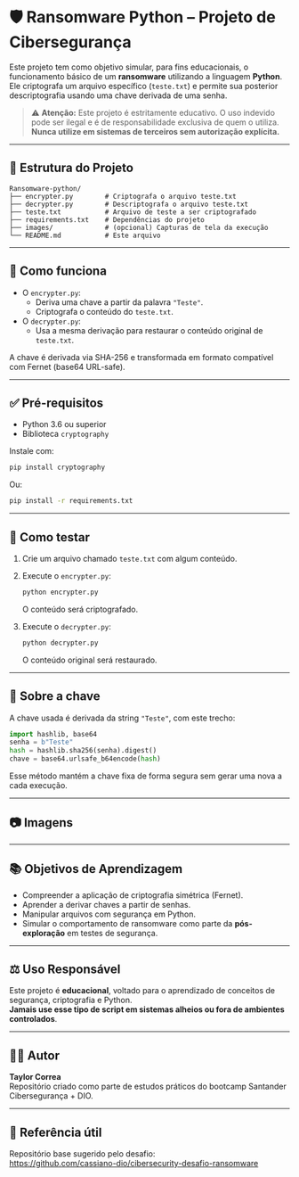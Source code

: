 # 🛡️ Ransomware Python – Projeto de Cibersegurança

Este projeto tem como objetivo simular, para fins educacionais, o funcionamento básico de um **ransomware** utilizando a linguagem **Python**. Ele criptografa um arquivo específico (`teste.txt`) e permite sua posterior descriptografia usando uma chave derivada de uma senha.

> ⚠️ **Atenção:** Este projeto é estritamente educativo. O uso indevido pode ser ilegal e é de responsabilidade exclusiva de quem o utiliza. **Nunca utilize em sistemas de terceiros sem autorização explícita.**

---

## 📁 Estrutura do Projeto

```
Ransomware-python/
├── encrypter.py        # Criptografa o arquivo teste.txt
├── decrypter.py        # Descriptografa o arquivo teste.txt
├── teste.txt           # Arquivo de teste a ser criptografado
├── requirements.txt    # Dependências do projeto
├── images/             # (opcional) Capturas de tela da execução
└── README.md           # Este arquivo
```

---

## 🚀 Como funciona

- O `encrypter.py`:
  - Deriva uma chave a partir da palavra `"Teste"`.
  - Criptografa o conteúdo do `teste.txt`.
- O `decrypter.py`:
  - Usa a mesma derivação para restaurar o conteúdo original de `teste.txt`.

A chave é derivada via SHA-256 e transformada em formato compatível com Fernet (base64 URL-safe).

---

## ✅ Pré-requisitos

- Python 3.6 ou superior
- Biblioteca `cryptography`

Instale com:

```bash
pip install cryptography
```

Ou:

```bash
pip install -r requirements.txt
```

---

## 🧪 Como testar

1. Crie um arquivo chamado `teste.txt` com algum conteúdo.
2. Execute o `encrypter.py`:
   ```bash
   python encrypter.py
   ```
   O conteúdo será criptografado.

3. Execute o `decrypter.py`:
   ```bash
   python decrypter.py
   ```
   O conteúdo original será restaurado.

---

## 🔐 Sobre a chave

A chave usada é derivada da string `"Teste"`, com este trecho:

```python
import hashlib, base64
senha = b"Teste"
hash = hashlib.sha256(senha).digest()
chave = base64.urlsafe_b64encode(hash)
```

Esse método mantém a chave fixa de forma segura sem gerar uma nova a cada execução.

---

## 📷 Imagens 

---

## 📚 Objetivos de Aprendizagem

- Compreender a aplicação de criptografia simétrica (Fernet).
- Aprender a derivar chaves a partir de senhas.
- Manipular arquivos com segurança em Python.
- Simular o comportamento de ransomware como parte da **pós-exploração** em testes de segurança.

---

## ⚖️ Uso Responsável

Este projeto é **educacional**, voltado para o aprendizado de conceitos de segurança, criptografia e Python.  
**Jamais use esse tipo de script em sistemas alheios ou fora de ambientes controlados**.

---

## 👨‍💻 Autor

**Taylor Correa**  
Repositório criado como parte de estudos práticos do bootcamp Santander Cibersegurança + DIO.

---

## 📎 Referência útil

Repositório base sugerido pelo desafio:  
https://github.com/cassiano-dio/cibersecurity-desafio-ransomware

